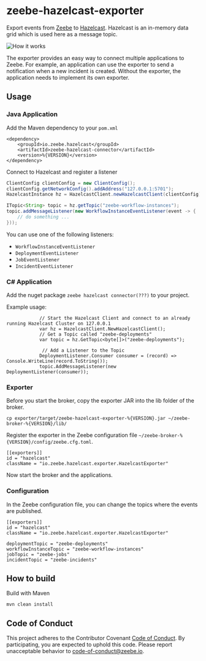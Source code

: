 # zeebe-hazelcast-exporter

Export events from [Zeebe](https://github.com/zeebe-io/zeebe) to [Hazelcast](https://github.com/hazelcast/hazelcast/). Hazelcast is an in-memory data grid which is used here as a message topic.

![How it works](how-it-works.png)

The exporter provides an easy way to connect multiple applications to Zeebe. For example, an application can use the exporter to send a notification when a new incident is created. Without the exporter, the application needs to implement its own exporter. 

## Usage

### Java Application

Add the Maven dependency to your `pom.xml`

```
<dependency>
	<groupId>io.zeebe.hazelcast</groupId>
	<artifactId>zeebe-hazelcast-connector</artifactId>
	<version>%{VERSION}</version>
</dependency>
```

Connect to Hazelcast and register a listener 

```java
ClientConfig clientConfig = new ClientConfig();
clientConfig.getNetworkConfig().addAddress("127.0.0.1:5701");
HazelcastInstance hz = HazelcastClient.newHazelcastClient(clientConfig);

ITopic<String> topic = hz.getTopic("zeebe-workflow-instances");
topic.addMessageListener(new WorkflowInstanceEventListener(event -> {
    // do something ...
}));
```

You can use one of the following listeners:

* `WorkflowInstanceEventListener`
* `DeploymentEventListener`
* `JobEventListener`
* `IncidentEventListener`

### C# Application

Add the nuget package `zeebe hazelcast connector(???)` to your project.

Example usage:
```
            // Start the Hazelcast Client and connect to an already running Hazelcast Cluster on 127.0.0.1
            var hz = HazelcastClient.NewHazelcastClient();
            // Get a Topic called "zeebe-deployments"
            var topic = hz.GetTopic<byte[]>("zeebe-deployments");

             // Add a Listener to the Topic
            DeploymentListener.Consumer consumer = (record) => Console.WriteLine(record.ToString());
            topic.AddMessageListener(new DeploymentListener(consumer));

```

### Exporter

Before you start the broker, copy the exporter JAR  into the lib folder of the broker.

```
cp exporter/target/zeebe-hazelcast-exporter-%{VERSION}.jar ~/zeebe-broker-%{VERSION}/lib/
```

Register the exporter in the Zeebe configuration file `~/zeebe-broker-%{VERSION}/config/zeebe.cfg.toml`.

```
[[exporters]]
id = "hazelcast"
className = "io.zeebe.hazelcast.exporter.HazelcastExporter"
```

Now start the broker and the applications.

### Configuration

In the Zeebe configuration file, you can change the topics where the events are published.

```
[[exporters]]
id = "hazelcast"
className = "io.zeebe.hazelcast.exporter.HazelcastExporter"

deploymentTopic = "zeebe-deployments"
workflowInstanceTopic = "zeebe-workflow-instances"
jobTopic = "zeebe-jobs"
incidentTopic = "zeebe-incidents"
```

## How to build

Build with Maven

`mvn clean install`

## Code of Conduct

This project adheres to the Contributor Covenant [Code of
Conduct](/CODE_OF_CONDUCT.md). By participating, you are expected to uphold
this code. Please report unacceptable behavior to
code-of-conduct@zeebe.io.
